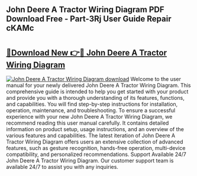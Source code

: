 ## John Deere A Tractor Wiring Diagram PDF Download Free - Part-3Rj User Guide Repair cKAMc

# <h2><a href="http://dfjjk4h.blite.top/?on=John+Deere+A+Tractor+Wiring+Diagram">🔗Download New 👉🔴 John Deere A Tractor Wiring Diagram</a></h2>

[![John Deere A Tractor Wiring Diagram download](https://i.imgur.com/lujVjoI.png)](http://dfjjk4h.blite.top/?on=John+Deere+A+Tractor+Wiring+Diagram)
Welcome to the user manual for your newly delivered John Deere A Tractor Wiring Diagram. This comprehensive guide is intended to help you get started with your product and provide you with a thorough understanding of its features, functions, and capabilities. You will find step-by-step instructions for installation, operation, maintenance, and troubleshooting. To ensure a successful experience with your new John Deere A Tractor Wiring Diagram, we recommend reading this user manual carefully. It contains detailed information on product setup, usage instructions, and an overview of the various features and capabilities. The latest iteration of John Deere A Tractor Wiring Diagram offers users an extensive collection of advanced features, such as gesture recognition, hands-free operation, multi-device compatibility, and personalized recommendations. Support Available 24/7 John Deere A Tractor Wiring Diagram. Our customer support team is available 24/7 to assist you with any inquiries.
